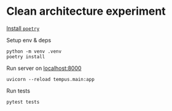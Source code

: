 # Clean architecture experiment


[Install `poetry`](https://python-poetry.org/docs/#installation)

Setup env & deps

```
python -m venv .venv
poetry install
```

Run server on [localhost:8000](http://localhost:8000/timemgmt/docs)

```
uvicorn --reload tempus.main:app
```

Run tests

```
pytest tests
```
